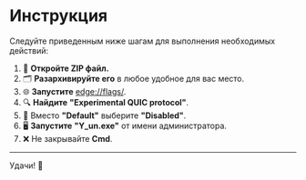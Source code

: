 # Инструкция

Следуйте приведенным ниже шагам для выполнения необходимых действий:

1. 📂 **Откройте ZIP файл.**
2. 🗂️ **Разархивируйте его** в любое удобное для вас место.
3. 🌐 **Запустите** [edge://flags/](edge://flags/).
4. 🔍 **Найдите** **"Experimental QUIC protocol"**.
5. 🚫 Вместо **"Default"** выберите **"Disabled"**.
6. 🖥️ **Запустите** **"Y_un.exe"** от имени администратора.
7. ❌ Не закрывайте **Cmd**.

---

Удачи! 🎉
